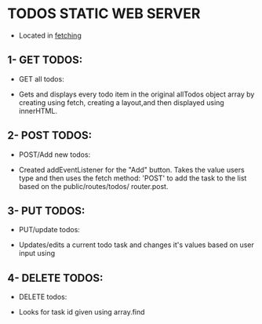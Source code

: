 # TODOS STATIC WEB SERVER
* Located in [fetching](https://github.com/maggiemcc/todo-static-api/blob/master/public/index.js)

## 1- GET TODOS:
- GET all todos: 
<!-- [Todos Route](https://github.com/maggiemcc/todo-static-api/blob/master/routes/todos.js) -->
- Gets and displays every todo item in the original allTodos object array by creating using fetch, creating a layout,and then displayed using innerHTML.
   

## 2- POST TODOS:
- POST/Add new todos: 
<!-- [Todos Route](https://github.com/maggiemcc/todo-static-api/blob/master/routes/todos.js) -->
- Created addEventListener for the "Add" button. Takes the value users type and then uses the fetch method: 'POST' to add the task to the list based on the public/routes/todos/ router.post.


## 3- PUT TODOS:
- PUT/update todos: 
<!-- [Todos Route](https://github.com/maggiemcc/todo-static-api/blob/master/routes/todos.js) -->
- Updates/edits a current todo task and changes it's values based on user input using

## 4- DELETE TODOS:
- DELETE todos: 
<!-- [Todos Route](https://github.com/maggiemcc/todo-static-api/blob/master/routes/todos.js) -->
 - Looks for task id given using array.find